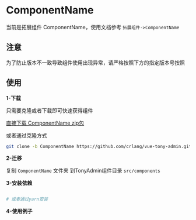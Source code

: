 # ComponentName

当前是拓展组件 ComponentName，使用文档参考 `拓展组件->ComponentName`

## 注意

为了防止版本不一致导致组件使用出现异常，请严格按照下方的指定版本号按照

## 使用


**1-下载**

只需要克隆或者下载即可快速获得组件

[直接下载 ComponentName zip包](https://codeload.github.com/crlang/vue-tony-admin/zip/refs/heads/ComponentName)

或者通过克隆方式

```bash
git clone -b ComponentName https://github.com/crlang/vue-tony-admin.git ComponentName
```

**2-迁移**

复制 `ComponentName` 文件夹 到TonyAdmin组件目录 `src/components`

**3-安装依赖**

```bash

# 或者通过yarn安装

```

**4-使用例子**

```vue

```
